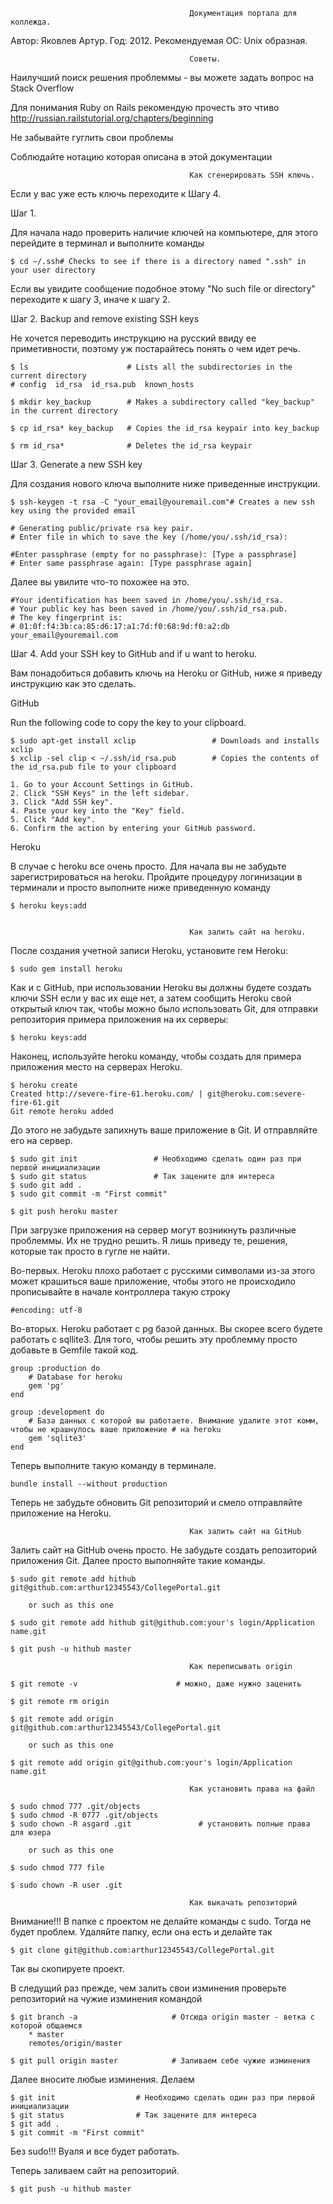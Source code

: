 											Документация портала для коллежда.

Автор: Яковлев Артур.
Год: 2012.
Рекомендуемая ОС: Unix образная.


											Советы.

Наилучший поиск решения проблеммы - вы можете задать вопрос на Stack Overflow

Для понимания Ruby on Rails рекомендую прочесть это чтиво http://russian.railstutorial.org/chapters/beginning

Не забывайте гуглить свои проблемы

Соблюдайте нотацию которая описана в этой документации

											Как сгенерировать SSH ключь.

Если у вас уже есть ключь переходите к Шагу 4.

Шаг 1.

Для начала надо проверить наличие ключей на компьютере, для этого перейдите в терминал и выполните команды
	
	$ cd ~/.ssh# Checks to see if there is a directory named ".ssh" in your user directory
Если вы увидите сообщение подобное этому "No such file or directory" переходите к шагу 3, иначе к шагу 2.

Шаг 2. Backup and remove existing SSH keys

Не хочется переводить инструкцию на русский ввиду ее приметивности, поэтому уж постарайтесь понять о чем идет речь. 

	$ ls                      # Lists all the subdirectories in the current directory
	# config  id_rsa  id_rsa.pub  known_hosts

	$ mkdir key_backup        # Makes a subdirectory called "key_backup" in the current directory

	$ cp id_rsa* key_backup   # Copies the id_rsa keypair into key_backup

	$ rm id_rsa*              # Deletes the id_rsa keypair

Шаг 3. Generate a new SSH key

Для создания нового ключа выполните ниже приведенные инструкции.

	$ ssh-keygen -t rsa -C "your_email@youremail.com"# Creates a new ssh key using the provided email
	
	# Generating public/private rsa key pair.
	# Enter file in which to save the key (/home/you/.ssh/id_rsa):

	#Enter passphrase (empty for no passphrase): [Type a passphrase]
	# Enter same passphrase again: [Type passphrase again]

Далее вы увилите что-то похожее на это.

	#Your identification has been saved in /home/you/.ssh/id_rsa.
	# Your public key has been saved in /home/you/.ssh/id_rsa.pub.
	# The key fingerprint is:
	# 01:0f:f4:3b:ca:85:d6:17:a1:7d:f0:68:9d:f0:a2:db your_email@youremail.com

Шаг 4. Add your SSH key to GitHub and if u want to heroku.

Вам понадобиться добавить ключь на Heroku or GitHub, ниже я приведу инструкцию как это сделать.

GitHub

Run the following code to copy the key to your clipboard.

	$ sudo apt-get install xclip                 # Downloads and installs xclip
	$ xclip -sel clip < ~/.ssh/id_rsa.pub        # Copies the contents of the id_rsa.pub file to your clipboard

	1. Go to your Account Settings in GitHub.
	2. Click "SSH Keys" in the left sidebar.
	3. Click "Add SSH key".
	4. Paste your key into the "Key" field.
	5. Click "Add key".
	6. Confirm the action by entering your GitHub password.

Heroku

В случае с heroku все очень просто. Для начала вы не забудьте зарегистрироваться на heroku. Пройдите процедуру логинизации в терминали и просто выполните ниже приведенную команду

	$ heroku keys:add   

											
											Как залить сайт на heroku.


После создания учетной записи Heroku, установите гем Heroku:

	$ sudo gem install heroku

Как и с GitHub, при использовании Heroku вы должны будете создать ключи SSH если у вас их еще нет, а затем сообщить Heroku свой открытый ключ так, чтобы можно было использовать Git, для отправки репозитория примера приложения на их серверы:

	$ heroku keys:add

Наконец, используйте heroku команду, чтобы создать для примера приложения место на серверах Heroku.

 	$ heroku create
	Created http://severe-fire-61.heroku.com/ | git@heroku.com:severe-fire-61.git
	Git remote heroku added

До этого не забудьте запихнуть ваше приложение в Git. И отправляйте его на сервер.

	$ sudo git init 				# Необходимо сделать один раз при первой инициализации
	$ sudo git status				# Так зацените для интереса
	$ sudo git add .
	$ sudo git commit -m "First commit"

	$ git push heroku master

При загрузке приложения на сервер могут возникнуть различные проблеммы. Их не трудно решить. Я лишь
приведу те, решения, которые так просто в гугле не найти.

Во-первых. Heroku плохо работает с русскими символами из-за этого может крашиться ваше приложение, чтобы этого не происходило прописывайте в начале контроллера такую строку

	#encoding: utf-8

Во-вторых. Heroku работает с pg базой данных. Вы скорее всего будете работать с sqllite3. Для того, чтобы решить эту проблемму просто добавьте в Gemfile такой код.

	group :production do
 		# Database for heroku
  		gem 'pg'
	end
	
	group :development do
 		# База данных с которой вы работаете. Внимание удалите этот комм, чтобы не крашнулось ваше приложение # на heroku
 		gem 'sqlite3'
	end

Теперь выполните такую команду в терминале.

	bundle install --without production

Теперь не забудьте обновить Git репозиторий и смело отправляйте приложение на Heroku.

											Как залить сайт на GitHub

Залить сайт на GitHub очень просто. Не забудьте создать репозиторий приложения Git. Далее просто выполняйте такие команды.

	$ sudo git remote add hithub git@github.com:arthur12345543/CollegePortal.git

		or such as this one

	$ sudo git remote add hithub git@github.com:your's login/Application name.git

	$ git push -u hithub master

											Как переписывать origin

	$ git remote -v                      # можно, даже нужно заценить 
	 
	$ git remote rm origin

	$ git remote add origin git@github.com:arthur12345543/CollegePortal.git

		or such as this one

	$ git remote add origin git@github.com:your's login/Application name.git

											Как установить права на файл

	$ sudo chmod 777 .git/objects
	$ sudo chmod -R 0777 .git/objects
	$ sudo chown -R asgard .git               # установить полные права для юзера

		or such as this one

	$ sudo chmod 777 file

	$ sudo chown -R user .git

											Как выкачать репозиторий

Внимание!!! В папке с проектом не делайте команды с sudo. Тогда не будет проблем.
Удаляйте папку, если она есть и делайте так
	
	$ git clone git@github.com:arthur12345543/CollegePortal.git

Так вы скопируете проект. 

В следущий раз прежде, чем залить свои изминения проверьте репозиторий на чужие изминения командой 
	
	$ git branch -a                     # Отсюда origin master - ветка с которой общаемся
		* master
  		remotes/origin/master

	$ git pull origin master  			# Заливаем себе чужие изминения

Далее вносите любые изминения. Делаем
	
	$ git init 				    # Необходимо сделать один раз при первой инициализации
	$ git status				# Так зацените для интереса
	$ git add .
	$ git commit -m "First commit"

Без sudo!!! Вуаля и все будет работать.

Теперь заливаем сайт на репозиторий.

	$ git push -u hithub master 



	









	


